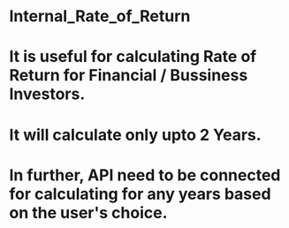 # Internal_Rate_of_Return
# It is useful for calculating Rate of Return for Financial / Bussiness Investors.
# It will calculate only upto 2 Years.
# In further, API need to be connected for calculating for any years based on the user's choice.
